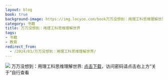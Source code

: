 ```yaml
---
layout: blog
book: true
background-image: https://img.locyoo.com/book万万没想到：用理工科思维理解世界.jpg
category: 书籍
title: 万万没想到：用理工科思维理解世界
tags:
- 书籍
- 教育
redirect_from:
  - /2024/03/万万没想到：用理工科思维理解世界/
---
```

![](https://img.locyoo.com/book万万没想到：用理工科思维理解世界.jpg)
万万没想到：用理工科思维理解世界: <a name = "ref1" href="https://url18.ctfile.com/f/50983618-1253394598-83c9e6?p=3619">点击下载</a>，访问密码请点击右上方“关于”自行查看